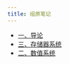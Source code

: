 ```yaml
---
title: 组原笔记
---
```


- <a href="/notes408/posts/组原笔记/一导论"> 一、导论 </a>
- <a href="/notes408/indexes/组原笔记/三存储器系统_index"> 三、存储器系统 </a>
- <a href="/notes408/indexes/组原笔记/二数值系统_index"> 二、数值系统 </a>

